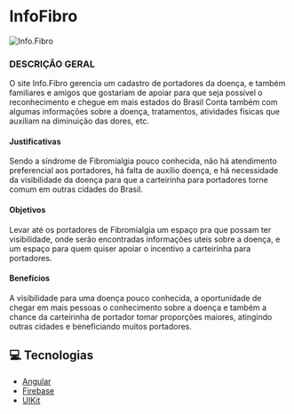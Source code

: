 # InfoFibro

![Info.Fibro](https://i.ibb.co/xFbgPKr/Info-Fibro.png)

### DESCRIÇÃO GERAL
O site Info.Fibro gerencia um cadastro de portadores da doença, e também familiares e amigos que gostariam de apoiar para que seja possível o reconhecimento e chegue em mais estados do Brasil
Conta também com algumas informações sobre a doença, tratamentos, atividades físicas que auxiliam na diminuição das dores, etc.
#### Justificativas
Sendo a síndrome de Fibromialgia pouco conhecida, não há atendimento preferencial aos portadores, há falta de auxílio doença, e há necessidade da visibilidade da doença para que a carteirinha para portadores torne comum em outras cidades do Brasil.
#### Objetivos
Levar até os portadores de Fibromialgia um espaço pra que possam ter visibilidade, onde serão encontradas informações uteis sobre a doença, e um espaço para quem quiser apoiar o incentivo a carteirinha para portadores.
#### Benefícios
A visibilidade para uma doença pouco conhecida, a oportunidade de chegar em mais pessoas o conhecimento sobre a doença e também a chance da carteirinha de portador tomar proporções maiores, atingindo outras cidades e beneficiando muitos portadores.

## :computer: Tecnologias

- [Angular](https://angular.io/)
- [Firebase](https://firebase.google.com/?hl=pt-br)
- [UIKit](https://getuikit.com/)
